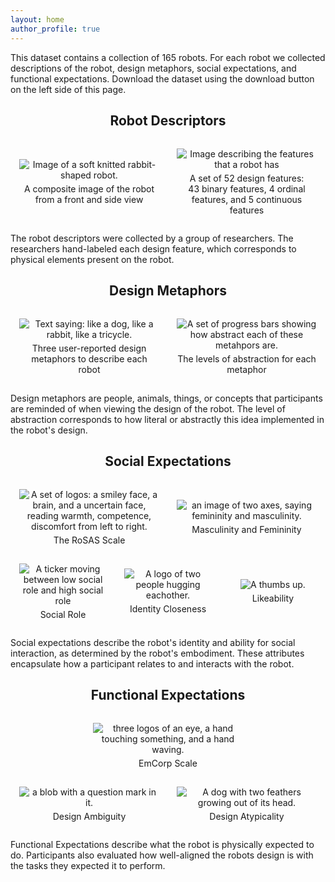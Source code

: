 ```yaml
---
layout: home
author_profile: true
---
```


<style>
.image-row {
  display: flex;
  justify-content: space-around; /* Center images horizontally */
  align-items: center; /* Center images vertically */
}

.image-container {
  text-align: center; /* Center image and caption */
  margin: 1.5vw; /* Adjust spacing between images */
  width: 25vw;
}

.caption {
  margin-top: 5px; /* Adjust spacing between image and caption */
}
</style>

This dataset contains a collection of 165 robots. For each robot we collected descriptions of the robot, design metaphors, social expectations, and functional expectations. Download the dataset using the download button on the left side of this page. 


<div style="text-align:center;">
<h2>Robot Descriptors</h2>
</div>

<div class="image-row">
  <div class="image-container">
    <img src="{{ site.baseurl }}/assets/images/robot_slide.PNG" alt="Image of a soft knitted rabbit-shaped robot.">
    <div class="caption">A composite image of the robot from a front and side view</div>
  </div>
  <div class="image-container">
    <img src="{{ site.baseurl }}/assets/images/feature_graphic.png" alt="Image describing the features that a robot has">
    <div class="caption">A set of 52 design features:<br>43 binary features, 4 ordinal features, and 5 continuous features</div>
  </div>
</div>

The robot descriptors were collected by a group of researchers. The researchers hand-labeled each design feature, which corresponds to physical elements present on the robot.

<div style="text-align:center;">
<h2>Design Metaphors</h2>
</div>

<div class="image-row">
  <div class="image-container">
    <img src="{{ site.baseurl }}/assets/images/metaphors.png" alt="Text saying: like a dog, like a rabbit, like a tricycle.">
    <div class="caption">Three user-reported design metaphors to describe each robot</div>
  </div>
  <div class="image-container">
    <img src="{{ site.baseurl }}/assets/images/abstraction.png" alt="A set of progress bars showing how abstract each of these metahpors are.">
    <div class="caption">The levels of abstraction for each metaphor</div>
  </div>
  <!-- Add more image-container elements as needed -->
</div>

Design metaphors are people, animals, things, or concepts that participants are reminded of when viewing the design of the robot. The level of abstraction corresponds to how literal or abstractly this idea implemented in the robot's design.

<div style="text-align:center;">
<h2>Social Expectations</h2>
</div>

<div class="image-row">
  <div class="image-container">
    <img src="{{ site.baseurl }}/assets/images/7.png" alt="A set of logos: a smiley face, a brain, and a uncertain face, reading warmth, competence, discomfort from left to right.">
    <div class="caption">The RoSAS Scale</div>
  </div>
  <div class="image-container">
    <img src="{{ site.baseurl }}/assets/images/8.png" alt="an image of two axes, saying femininity and masculinity.">
    <div class="caption">Masculinity and Femininity</div>
  </div>
  <!-- Add more image-container elements as needed -->
</div>

<div class="image-row">
  <div class="image-container">
    <img src="{{ site.baseurl }}/assets/images/9.png" alt="A ticker moving between low social role and high social role">
    <div class="caption">Social Role</div>
  </div>
  <div class="image-container">
    <img src="{{ site.baseurl }}/assets/images/10.png" alt="A logo of two people hugging eachother.">
    <div class="caption">Identity Closeness</div>
  </div>

  <div class="image-container">
    <img src="{{ site.baseurl }}/assets/images/11.png" alt="A thumbs up.">
    <div class="caption">Likeability</div>
  </div>
  <!-- Add more image-container elements as needed -->
</div>

Social expectations describe the robot's identity and ability for social interaction, as determined by the robot's embodiment. These attributes encapsulate how a participant relates to and interacts with the robot.

<div style="text-align:center;">
<h2>Functional Expectations</h2>
</div>

<div class="image-row">
  <div class="image-container">
    <img src="{{ site.baseurl }}/assets/images/12.png" alt="three logos of an eye, a hand touching something, and a hand waving.">
    <div class="caption">EmCorp Scale</div>
  </div>
  </div>
<div class="image-row">

  <div class="image-container">
    <img src="{{ site.baseurl }}/assets/images/13.png" alt="a blob with a question mark in it.">
    <div class="caption">Design Ambiguity</div>
  </div>

  <div class="image-container">
    <img src="{{ site.baseurl }}/assets/images/14.png" alt="A dog with two feathers growing out of its head.">
    <div class="caption">Design Atypicality</div>
  </div>
</div>

Functional Expectations describe what the robot is physically expected to do. Participants also evaluated how well-aligned the robots design is with the tasks they expected it to perform.